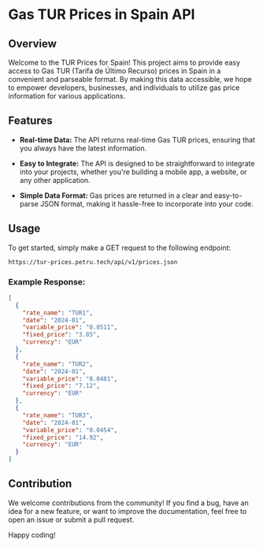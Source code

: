 # Gas TUR Prices in Spain API

## Overview

Welcome to the TUR Prices for Spain! This project aims to provide easy access to Gas TUR (Tarifa de Último Recurso) prices in Spain in a convenient and parseable format. By making this data accessible, we hope to empower developers, businesses, and individuals to utilize gas price information for various applications.

## Features

- **Real-time Data:** The API returns real-time Gas TUR prices, ensuring that you always have the latest information.

- **Easy to Integrate:** The API is designed to be straightforward to integrate into your projects, whether you're building a mobile app, a website, or any other application.

- **Simple Data Format:** Gas prices are returned in a clear and easy-to-parse JSON format, making it hassle-free to incorporate into your code.

## Usage

To get started, simply make a GET request to the following endpoint:

```
https://tur-prices.petru.tech/api/v1/prices.json
```

### Example Response:

```json
[
  {
    "rate_name": "TUR1",
    "date": "2024-01",
    "variable_price": "0.0511",
    "fixed_price": "3.85",
    "currency": "EUR"
  },
  {
    "rate_name": "TUR2",
    "date": "2024-01",
    "variable_price": "0.0481",
    "fixed_price": "7.12",
    "currency": "EUR"
  },
  {
    "rate_name": "TUR3",
    "date": "2024-01",
    "variable_price": "0.0454",
    "fixed_price": "14.92",
    "currency": "EUR"
  }
]
```


## Contribution

We welcome contributions from the community! If you find a bug, have an idea for a new feature, or want to improve the documentation, feel free to open an issue or submit a pull request.


Happy coding!